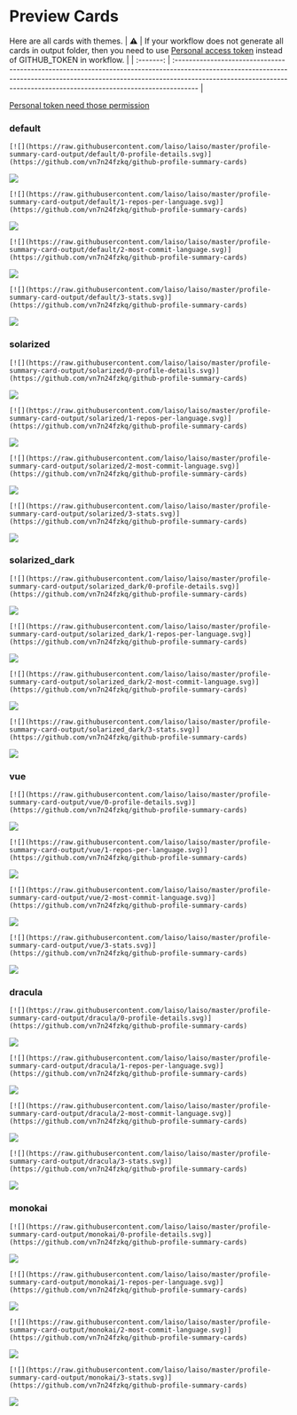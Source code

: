 
# Preview Cards

Here are all cards with themes.
| :warning: | If your workflow does not generate all cards in output folder, then you need to use [Personal access token](https://docs.github.com/en/actions/configuring-and-managing-workflows/creating-and-storing-encrypted-secrets) instead of GITHUB_TOKEN in workflow. |
| :-------: | :------------------------------------------------------------------------------------------------------------------------------------------------------------------------------------------------------------------------------------------------ |

[Personal token need those permission](https://github.com/vn7n24fzkq/github-profile-summary-cards/wiki/Personal-access-token-permissions)


### default


```
[![](https://raw.githubusercontent.com/laiso/laiso/master/profile-summary-card-output/default/0-profile-details.svg)](https://github.com/vn7n24fzkq/github-profile-summary-cards)
```
![](https://raw.githubusercontent.com/laiso/laiso/master/profile-summary-card-output/default/0-profile-details.svg)


```
[![](https://raw.githubusercontent.com/laiso/laiso/master/profile-summary-card-output/default/1-repos-per-language.svg)](https://github.com/vn7n24fzkq/github-profile-summary-cards)
```
![](https://raw.githubusercontent.com/laiso/laiso/master/profile-summary-card-output/default/1-repos-per-language.svg)


```
[![](https://raw.githubusercontent.com/laiso/laiso/master/profile-summary-card-output/default/2-most-commit-language.svg)](https://github.com/vn7n24fzkq/github-profile-summary-cards)
```
![](https://raw.githubusercontent.com/laiso/laiso/master/profile-summary-card-output/default/2-most-commit-language.svg)


```
[![](https://raw.githubusercontent.com/laiso/laiso/master/profile-summary-card-output/default/3-stats.svg)](https://github.com/vn7n24fzkq/github-profile-summary-cards)
```
![](https://raw.githubusercontent.com/laiso/laiso/master/profile-summary-card-output/default/3-stats.svg)


### solarized


```
[![](https://raw.githubusercontent.com/laiso/laiso/master/profile-summary-card-output/solarized/0-profile-details.svg)](https://github.com/vn7n24fzkq/github-profile-summary-cards)
```
![](https://raw.githubusercontent.com/laiso/laiso/master/profile-summary-card-output/solarized/0-profile-details.svg)


```
[![](https://raw.githubusercontent.com/laiso/laiso/master/profile-summary-card-output/solarized/1-repos-per-language.svg)](https://github.com/vn7n24fzkq/github-profile-summary-cards)
```
![](https://raw.githubusercontent.com/laiso/laiso/master/profile-summary-card-output/solarized/1-repos-per-language.svg)


```
[![](https://raw.githubusercontent.com/laiso/laiso/master/profile-summary-card-output/solarized/2-most-commit-language.svg)](https://github.com/vn7n24fzkq/github-profile-summary-cards)
```
![](https://raw.githubusercontent.com/laiso/laiso/master/profile-summary-card-output/solarized/2-most-commit-language.svg)


```
[![](https://raw.githubusercontent.com/laiso/laiso/master/profile-summary-card-output/solarized/3-stats.svg)](https://github.com/vn7n24fzkq/github-profile-summary-cards)
```
![](https://raw.githubusercontent.com/laiso/laiso/master/profile-summary-card-output/solarized/3-stats.svg)


### solarized_dark


```
[![](https://raw.githubusercontent.com/laiso/laiso/master/profile-summary-card-output/solarized_dark/0-profile-details.svg)](https://github.com/vn7n24fzkq/github-profile-summary-cards)
```
![](https://raw.githubusercontent.com/laiso/laiso/master/profile-summary-card-output/solarized_dark/0-profile-details.svg)


```
[![](https://raw.githubusercontent.com/laiso/laiso/master/profile-summary-card-output/solarized_dark/1-repos-per-language.svg)](https://github.com/vn7n24fzkq/github-profile-summary-cards)
```
![](https://raw.githubusercontent.com/laiso/laiso/master/profile-summary-card-output/solarized_dark/1-repos-per-language.svg)


```
[![](https://raw.githubusercontent.com/laiso/laiso/master/profile-summary-card-output/solarized_dark/2-most-commit-language.svg)](https://github.com/vn7n24fzkq/github-profile-summary-cards)
```
![](https://raw.githubusercontent.com/laiso/laiso/master/profile-summary-card-output/solarized_dark/2-most-commit-language.svg)


```
[![](https://raw.githubusercontent.com/laiso/laiso/master/profile-summary-card-output/solarized_dark/3-stats.svg)](https://github.com/vn7n24fzkq/github-profile-summary-cards)
```
![](https://raw.githubusercontent.com/laiso/laiso/master/profile-summary-card-output/solarized_dark/3-stats.svg)


### vue


```
[![](https://raw.githubusercontent.com/laiso/laiso/master/profile-summary-card-output/vue/0-profile-details.svg)](https://github.com/vn7n24fzkq/github-profile-summary-cards)
```
![](https://raw.githubusercontent.com/laiso/laiso/master/profile-summary-card-output/vue/0-profile-details.svg)


```
[![](https://raw.githubusercontent.com/laiso/laiso/master/profile-summary-card-output/vue/1-repos-per-language.svg)](https://github.com/vn7n24fzkq/github-profile-summary-cards)
```
![](https://raw.githubusercontent.com/laiso/laiso/master/profile-summary-card-output/vue/1-repos-per-language.svg)


```
[![](https://raw.githubusercontent.com/laiso/laiso/master/profile-summary-card-output/vue/2-most-commit-language.svg)](https://github.com/vn7n24fzkq/github-profile-summary-cards)
```
![](https://raw.githubusercontent.com/laiso/laiso/master/profile-summary-card-output/vue/2-most-commit-language.svg)


```
[![](https://raw.githubusercontent.com/laiso/laiso/master/profile-summary-card-output/vue/3-stats.svg)](https://github.com/vn7n24fzkq/github-profile-summary-cards)
```
![](https://raw.githubusercontent.com/laiso/laiso/master/profile-summary-card-output/vue/3-stats.svg)


### dracula


```
[![](https://raw.githubusercontent.com/laiso/laiso/master/profile-summary-card-output/dracula/0-profile-details.svg)](https://github.com/vn7n24fzkq/github-profile-summary-cards)
```
![](https://raw.githubusercontent.com/laiso/laiso/master/profile-summary-card-output/dracula/0-profile-details.svg)


```
[![](https://raw.githubusercontent.com/laiso/laiso/master/profile-summary-card-output/dracula/1-repos-per-language.svg)](https://github.com/vn7n24fzkq/github-profile-summary-cards)
```
![](https://raw.githubusercontent.com/laiso/laiso/master/profile-summary-card-output/dracula/1-repos-per-language.svg)


```
[![](https://raw.githubusercontent.com/laiso/laiso/master/profile-summary-card-output/dracula/2-most-commit-language.svg)](https://github.com/vn7n24fzkq/github-profile-summary-cards)
```
![](https://raw.githubusercontent.com/laiso/laiso/master/profile-summary-card-output/dracula/2-most-commit-language.svg)


```
[![](https://raw.githubusercontent.com/laiso/laiso/master/profile-summary-card-output/dracula/3-stats.svg)](https://github.com/vn7n24fzkq/github-profile-summary-cards)
```
![](https://raw.githubusercontent.com/laiso/laiso/master/profile-summary-card-output/dracula/3-stats.svg)


### monokai


```
[![](https://raw.githubusercontent.com/laiso/laiso/master/profile-summary-card-output/monokai/0-profile-details.svg)](https://github.com/vn7n24fzkq/github-profile-summary-cards)
```
![](https://raw.githubusercontent.com/laiso/laiso/master/profile-summary-card-output/monokai/0-profile-details.svg)


```
[![](https://raw.githubusercontent.com/laiso/laiso/master/profile-summary-card-output/monokai/1-repos-per-language.svg)](https://github.com/vn7n24fzkq/github-profile-summary-cards)
```
![](https://raw.githubusercontent.com/laiso/laiso/master/profile-summary-card-output/monokai/1-repos-per-language.svg)


```
[![](https://raw.githubusercontent.com/laiso/laiso/master/profile-summary-card-output/monokai/2-most-commit-language.svg)](https://github.com/vn7n24fzkq/github-profile-summary-cards)
```
![](https://raw.githubusercontent.com/laiso/laiso/master/profile-summary-card-output/monokai/2-most-commit-language.svg)


```
[![](https://raw.githubusercontent.com/laiso/laiso/master/profile-summary-card-output/monokai/3-stats.svg)](https://github.com/vn7n24fzkq/github-profile-summary-cards)
```
![](https://raw.githubusercontent.com/laiso/laiso/master/profile-summary-card-output/monokai/3-stats.svg)

